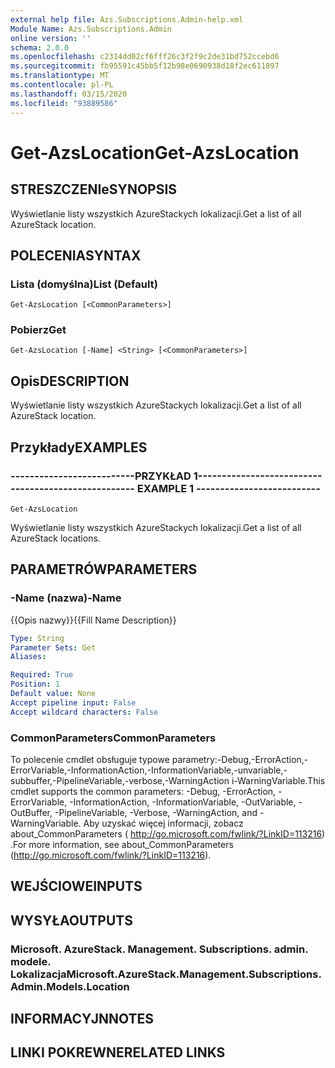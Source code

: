 ```yaml
---
external help file: Azs.Subscriptions.Admin-help.xml
Module Name: Azs.Subscriptions.Admin
online version: ''
schema: 2.0.0
ms.openlocfilehash: c2314dd02cf6fff26c3f2f9c2de31bd752ccebd6
ms.sourcegitcommit: fb95591c45bb5f12b98e0690938d18f2ec611897
ms.translationtype: MT
ms.contentlocale: pl-PL
ms.lasthandoff: 03/15/2020
ms.locfileid: "93889586"
---
```

# <span data-ttu-id="060d9-101">Get-AzsLocation</span><span class="sxs-lookup"><span data-stu-id="060d9-101">Get-AzsLocation</span></span>

## <span data-ttu-id="060d9-102">STRESZCZENIe</span><span class="sxs-lookup"><span data-stu-id="060d9-102">SYNOPSIS</span></span>
<span data-ttu-id="060d9-103">Wyświetlanie listy wszystkich AzureStackych lokalizacji.</span><span class="sxs-lookup"><span data-stu-id="060d9-103">Get a list of all AzureStack location.</span></span>

## <span data-ttu-id="060d9-104">POLECENIA</span><span class="sxs-lookup"><span data-stu-id="060d9-104">SYNTAX</span></span>

### <span data-ttu-id="060d9-105">Lista (domyślna)</span><span class="sxs-lookup"><span data-stu-id="060d9-105">List (Default)</span></span>
```
Get-AzsLocation [<CommonParameters>]
```

### <span data-ttu-id="060d9-106">Pobierz</span><span class="sxs-lookup"><span data-stu-id="060d9-106">Get</span></span>
```
Get-AzsLocation [-Name] <String> [<CommonParameters>]
```

## <span data-ttu-id="060d9-107">Opis</span><span class="sxs-lookup"><span data-stu-id="060d9-107">DESCRIPTION</span></span>
<span data-ttu-id="060d9-108">Wyświetlanie listy wszystkich AzureStackych lokalizacji.</span><span class="sxs-lookup"><span data-stu-id="060d9-108">Get a list of all AzureStack location.</span></span>

## <span data-ttu-id="060d9-109">Przykłady</span><span class="sxs-lookup"><span data-stu-id="060d9-109">EXAMPLES</span></span>

### <span data-ttu-id="060d9-110">--------------------------PRZYKŁAD 1--------------------------</span><span class="sxs-lookup"><span data-stu-id="060d9-110">-------------------------- EXAMPLE 1 --------------------------</span></span>
```
Get-AzsLocation
```

<span data-ttu-id="060d9-111">Wyświetlanie listy wszystkich AzureStackych lokalizacji.</span><span class="sxs-lookup"><span data-stu-id="060d9-111">Get a list of all AzureStack locations.</span></span>

## <span data-ttu-id="060d9-112">PARAMETRÓW</span><span class="sxs-lookup"><span data-stu-id="060d9-112">PARAMETERS</span></span>

### <span data-ttu-id="060d9-113">-Name (nazwa)</span><span class="sxs-lookup"><span data-stu-id="060d9-113">-Name</span></span>
<span data-ttu-id="060d9-114">{{Opis nazwy}}</span><span class="sxs-lookup"><span data-stu-id="060d9-114">{{Fill Name Description}}</span></span>

```yaml
Type: String
Parameter Sets: Get
Aliases: 

Required: True
Position: 1
Default value: None
Accept pipeline input: False
Accept wildcard characters: False
```

### <span data-ttu-id="060d9-115">CommonParameters</span><span class="sxs-lookup"><span data-stu-id="060d9-115">CommonParameters</span></span>
<span data-ttu-id="060d9-116">To polecenie cmdlet obsługuje typowe parametry:-Debug,-ErrorAction,-ErrorVariable,-InformationAction,-InformationVariable,-unvariable,-subbuffer,-PipelineVariable,-verbose,-WarningAction i-WarningVariable.</span><span class="sxs-lookup"><span data-stu-id="060d9-116">This cmdlet supports the common parameters: -Debug, -ErrorAction, -ErrorVariable, -InformationAction, -InformationVariable, -OutVariable, -OutBuffer, -PipelineVariable, -Verbose, -WarningAction, and -WarningVariable.</span></span> <span data-ttu-id="060d9-117">Aby uzyskać więcej informacji, zobacz about_CommonParameters ( http://go.microsoft.com/fwlink/?LinkID=113216) .</span><span class="sxs-lookup"><span data-stu-id="060d9-117">For more information, see about_CommonParameters (http://go.microsoft.com/fwlink/?LinkID=113216).</span></span>

## <span data-ttu-id="060d9-118">WEJŚCIOWE</span><span class="sxs-lookup"><span data-stu-id="060d9-118">INPUTS</span></span>

## <span data-ttu-id="060d9-119">WYSYŁA</span><span class="sxs-lookup"><span data-stu-id="060d9-119">OUTPUTS</span></span>

### <span data-ttu-id="060d9-120">Microsoft. AzureStack. Management. Subscriptions. admin. modele. Lokalizacja</span><span class="sxs-lookup"><span data-stu-id="060d9-120">Microsoft.AzureStack.Management.Subscriptions.Admin.Models.Location</span></span>

## <span data-ttu-id="060d9-121">INFORMACYJN</span><span class="sxs-lookup"><span data-stu-id="060d9-121">NOTES</span></span>

## <span data-ttu-id="060d9-122">LINKI POKREWNE</span><span class="sxs-lookup"><span data-stu-id="060d9-122">RELATED LINKS</span></span>

